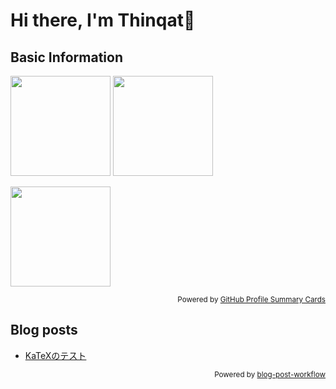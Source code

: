 # Hi there, I'm Thinqat👋
## Basic Information
<p align="left"> 
  <img height="160px" src="http://github-profile-summary-cards.vercel.app/api/cards/stats?username=Thinqat1985731&theme=nord_dark" />
  <img height="160px" src="http://github-profile-summary-cards.vercel.app/api/cards/productive-time?username=Thinqat1985731&theme=nord_dark&utcOffset=9" />
</p>

<p align="left"> 
  <img height="160px" src="http://github-profile-summary-cards.vercel.app/api/cards/profile-details?username=Thinqat1985731&theme=nord_dark&utcOffset=9" />
</p>

<p align="right"><sub>
  Powered by <a href="https://github-profile-summary-cards.vercel.app/demo.html">GitHub Profile Summary Cards</a>
</sub></p>

## Blog posts
<!-- BLOG-POST-LIST:START -->
- [KaTeXのテスト](https://thinqat1985731.github.io/myblog/2023/10/24/KaTeX%E3%81%AE%E3%83%86%E3%82%B9%E3%83%88.html)
<!-- BLOG-POST-LIST:END -->

<p align="right"><sub>
  Powered by <a href="https://github.com/gautamkrishnar/blog-post-workflow">blog-post-workflow</a>
</sub></p>


